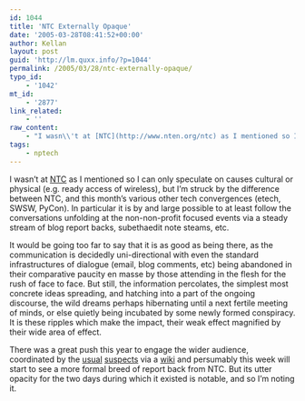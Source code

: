 ```yaml
---
id: 1044
title: 'NTC Externally Opaque'
date: '2005-03-28T08:41:52+00:00'
author: Kellan
layout: post
guid: 'http://lm.quxx.info/?p=1044'
permalink: /2005/03/28/ntc-externally-opaque/
typo_id:
    - '1042'
mt_id:
    - '2877'
link_related:
    - ''
raw_content:
    - "I wasn\\'t at [NTC](http://www.nten.org/ntc) as I mentioned so I can only speculate on causes cultural or physical (e.g. ready access of wireless), but I\\'m struck by the difference between NTC, and this month\\'s various other tech convergences (etech, SWSW, PyCon).  In particular it is by and large possible to at least follow the conversations unfolding at the non-non-profit focused events via a steady stream of blog report backs, subethaedit note steams, etc.\n\nIt would be going too far to say that it is as good as being there, as the communication is decidedly uni-directional with even the standard infrastructures of dialogue (email, blog comments, etc) being abandoned in their comparative paucity en masse by those attending in the flesh for the rush of face to face.  But still, the information percolates, the simplest most concrete ideas spreading, and hatching into a part of the ongoing discourse, the wild dreams perhaps hibernating until a next fertile meeting of minds, or else quietly being incubated by some newly formed conspiracy.  It is these ripples which make the impact, their weak effect magnified by their wide area of effect.\n\nThere was a great push this year to engage the wider audience, coordinated by the [usual](http://ext337.blogspot.com/) [suspects](http://lotusmedia.org/) via a [wiki](http://nten.editme.com/) and persumably this week will start to see a more formal breed of report back from NTC.   But its utter opacity for the two days during which it existed is notable, and so I\\'m noting it."
tags:
    - nptech
---
```


I wasn’t at [NTC](http://www.nten.org/ntc) as I mentioned so I can only speculate on causes cultural or physical (e.g. ready access of wireless), but I’m struck by the difference between NTC, and this month’s various other tech convergences (etech, SWSW, PyCon). In particular it is by and large possible to at least follow the conversations unfolding at the non-non-profit focused events via a steady stream of blog report backs, subethaedit note steams, etc.

It would be going too far to say that it is as good as being there, as the communication is decidedly uni-directional with even the standard infrastructures of dialogue (email, blog comments, etc) being abandoned in their comparative paucity en masse by those attending in the flesh for the rush of face to face. But still, the information percolates, the simplest most concrete ideas spreading, and hatching into a part of the ongoing discourse, the wild dreams perhaps hibernating until a next fertile meeting of minds, or else quietly being incubated by some newly formed conspiracy. It is these ripples which make the impact, their weak effect magnified by their wide area of effect.

There was a great push this year to engage the wider audience, coordinated by the [usual](http://ext337.blogspot.com/) [suspects](http://lotusmedia.org/) via a [wiki](http://nten.editme.com/) and persumably this week will start to see a more formal breed of report back from NTC. But its utter opacity for the two days during which it existed is notable, and so I’m noting it.